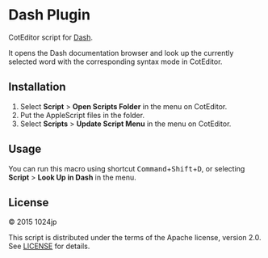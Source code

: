 Dash Plugin
=================

CotEditor script for [Dash](https://kapeli.com).

It opens the Dash documentation browser and look up the currently selected word with the corresponding syntax mode in CotEditor.


Installation
-----------------

1. Select __Script__  > __Open Scripts Folder__ in the menu on CotEditor.
2. Put the AppleScript files in the folder.
1. Select __Scripts__  > __Update Script Menu__ in the menu on CotEditor.


Usage
-----------------

You can run this macro using shortcut <kbd>Command</kbd>+<kbd>Shift</kbd>+<kbd>D</kbd>, or selecting __Script__  > __Look Up in Dash__ in the menu.


License
-----------------

© 2015 1024jp

This script is distributed under the terms of the Apache license, version 2.0. See [LICENSE](LICENSE) for details.
